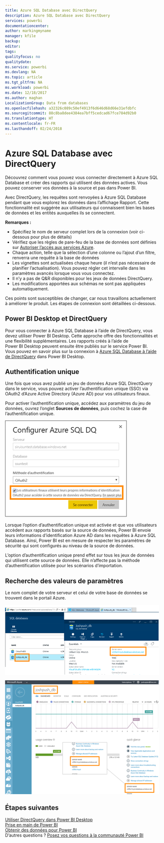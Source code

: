 ```yaml
---
title: Azure SQL Database avec DirectQuery
description: Azure SQL Database avec DirectQuery
services: powerbi
documentationcenter: 
author: markingmyname
manager: kfile
backup: 
editor: 
tags: 
qualityfocus: no
qualitydate: 
ms.service: powerbi
ms.devlang: NA
ms.topic: article
ms.tgt_pltfrm: NA
ms.workload: powerbi
ms.date: 12/18/2017
ms.author: maghan
LocalizationGroup: Data from databases
ms.openlocfilehash: a32326c089c50ef4913f6d646d68d66e31efdbfc
ms.sourcegitcommit: 88c8ba8dee4384ea7bff5cedcad67fce784d92b0
ms.translationtype: HT
ms.contentlocale: fr-FR
ms.lasthandoff: 02/24/2018
---
```

# <a name="azure-sql-database-with-directquery"></a>Azure SQL Database avec DirectQuery
Découvrez comment vous pouvez vous connecter directement à Azure SQL Database et créer des rapports qui utilisent des données actives. Vous pouvez conserver vos données à la source et pas dans Power BI.

Avec DirectQuery, les requêtes sont renvoyées à Azure SQL Database pendant que vous explorez les données dans l’affichage Rapport. Cette fonctionnalité est suggérée aux utilisateurs qui connaissent bien les bases de données et les entités auxquelles ils se connectent.

**Remarques :**

* Spécifiez le nom de serveur complet lors de la connexion (voir ci-dessous pour plus de détails)
* Vérifiez que les règles de pare-feu de la base de données sont définies sur [Autoriser l’accès aux services Azure](https://msdn.microsoft.com/library/azure/ee621782.aspx).
* Chaque action, telle que la sélection d’une colonne ou l’ajout d’un filtre, renverra une requête à la base de données
* Les vignettes sont actualisées chaque heure (il n’est pas nécessaire de planifier l’actualisation). Vous pouvez régler cet intervalle dans les paramètres avancés lorsque vous vous connectez.
* Il n’y a pas de Q&R disponibles pour les jeux de données DirectQuery.
* Les modifications apportées aux schémas ne sont pas appliquées automatiquement.

Ces points sont susceptibles de changer, car nous travaillons actuellement à améliorer le produit. Les étapes de connexion sont détaillées ci-dessous. 

## <a name="power-bi-desktop-and-directquery"></a>Power BI Desktop et DirectQuery
Pour vous connecter à Azure SQL Database à l’aide de DirectQuery, vous devez utiliser Power BI Desktop. Cette approche offre des fonctionnalités et une flexibilité supplémentaires. Les rapports créés à l’aide de Power BI Desktop peuvent ensuite être publiés sur le service Power BI. Vous pouvez en savoir plus sur la connexion à [Azure SQL Database à l’aide de DirectQuery](desktop-use-directquery.md) dans Power BI Desktop. 

## <a name="single-sign-on"></a>Authentification unique

Une fois que vous avez publié un jeu de données Azure SQL DirectQuery dans le service, vous pouvez activer l’authentification unique (SSO) via OAuth2 d’Azure Active Directory (Azure AD) pour vos utilisateurs finaux. 

Pour activer l’authentification unique, accédez aux paramètres du jeu de données, ouvrez l’onglet **Sources de données**, puis cochez la case de l’authentification unique.

![Configurer la boîte de dialogue DQ de SQL Azure](media/service-azure-sql-database-with-direct-connect/sso-dialog.png)

Lorsque l’option d’authentification unique est activée et que vos utilisateurs accèdent aux rapports basés sur la source de données, Power BI envoie leurs informations d’identification Azure AD dans les requêtes à Azure SQL Database. Ainsi, Power BI est en mesure de respecter les paramètres de sécurité qui sont configurés au niveau de la source de données.

L’option d’authentification unique prend effet sur tous les jeux de données qui utilisent cette source de données. Elle n’affecte pas la méthode d’authentification utilisée pour les scénarios d’importation.

## <a name="finding-parameter-values"></a>Recherche des valeurs de paramètres
Le nom complet de votre serveur et celui de votre base de données se trouvent dans le portail Azure.

![](media/service-azure-sql-database-with-direct-connect/azureportnew_update.png)

![](media/service-azure-sql-database-with-direct-connect/azureportal_update.png)

## <a name="next-steps"></a>Étapes suivantes
[Utiliser DirectQuery dans Power BI Desktop](desktop-use-directquery.md)  
[Prise en main de Power BI](service-get-started.md)  
[Obtenir des données pour Power BI](service-get-data.md)  
D’autres questions ? [Posez vos questions à la communauté Power BI](http://community.powerbi.com/)
